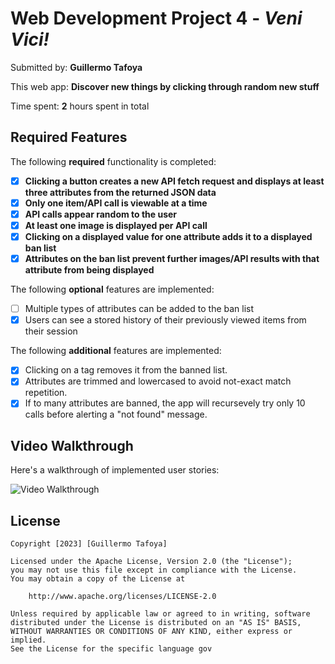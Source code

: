 # Web Development Project 4 - *Veni Vici!*

Submitted by: **Guillermo Tafoya**

This web app: **Discover new things by clicking through random new stuff**

Time spent: **2** hours spent in total

## Required Features

The following **required** functionality is completed:

- [X] **Clicking a button creates a new API fetch request and displays at least three attributes from the returned JSON data**
- [X] **Only one item/API call is viewable at a time**
- [X] **API calls appear random to the user**
- [X] **At least one image is displayed per API call**
- [X] **Clicking on a displayed value for one attribute adds it to a displayed ban list**
- [X] **Attributes on the ban list prevent further images/API results with that attribute from being displayed**

The following **optional** features are implemented:

- [ ] Multiple types of attributes can be added to the ban list
- [X] Users can see a stored history of their previously viewed items from their session

The following **additional** features are implemented:

- [x] Clicking on a tag removes it from the banned list.
- [x] Attributes are trimmed and lowercased to avoid not-exact match repetition.
- [X] If to many attributes are banned, the app will recursevely try only 10 calls before alerting a "not found" message.

## Video Walkthrough

Here's a walkthrough of implemented user stories:

<img src='https://github.com/GuillermoTafoya/CodePath-InterWeb/blob/main/Week4/project4.gif' title='Video Walkthrough' width='' alt='Video Walkthrough' />

## License

    Copyright [2023] [Guillermo Tafoya]

    Licensed under the Apache License, Version 2.0 (the "License");
    you may not use this file except in compliance with the License.
    You may obtain a copy of the License at

        http://www.apache.org/licenses/LICENSE-2.0

    Unless required by applicable law or agreed to in writing, software
    distributed under the License is distributed on an "AS IS" BASIS,
    WITHOUT WARRANTIES OR CONDITIONS OF ANY KIND, either express or implied.
    See the License for the specific language gov
